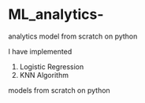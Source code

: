 # ML_analytics-
analytics model from scratch on python 

I have implemented 

1. Logistic Regression
2. KNN Algorithm

models from scratch on python 
